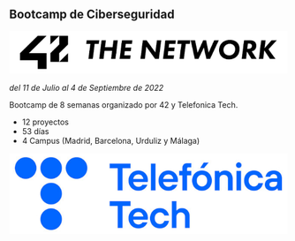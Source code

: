 ## Bootcamp de Ciberseguridad 

![image text](https://github.com/rikrdo1979/cybersec/blob/main/images/42.png)

*del 11 de Julio al 4 de Septiembre de 2022*

Bootcamp de 8 semanas organizado por 42 y Telefonica Tech.

- 12 proyectos
- 53 días
- 4 Campus (Madrid, Barcelona, Urduliz y Málaga) 

![image text](https://github.com/rikrdo1979/cybersec/blob/main/images/telefonica-tech.jpg)
